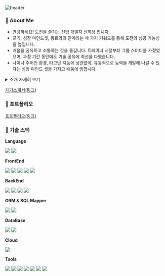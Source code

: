 ![header](https://capsule-render.vercel.app/api?type=waving&color=auto&height=300&section=header&text=Welcome!&fontSize=50&fontColor=FFFFFF&animation=fadeIn&fontAlignY=38&desc=신희성의%20깃%20허브%20저장소에%20오신것을%20환영합니다&descAlignY=55&descAlign=50&descSize=35)

### 💬 About Me
* 안녕하세요! 도전을 즐기는 신입 개발자 신희성 입니다.
* 끈기, 성장 마인드셋, 동료와의 관계라는 세 가지 키워드를 통해 도전의 성공 가능성을 높입니다.
* 배움을 공유하고 소통하는 것을 즐깁니다. 트레이너 시절부터 그룹 스터디를 가졌었으며, 과정 기간 동안에도 기술 공유에 최선을 다했습니다.
* 나이나 주어진 환경, 타고난 지능에 상관없이, 유동적으로 능력을 개발해 나갈 수 있다는 성장 마인드 셋을 가지고 배움에 임합니다.
 
 <details><summary>소개 자세히 보기</summary>
   
 * 제게 도전을 즐길 수 있게 도와준 세 가지 요소로 저를 소개하고 싶습니다.
   * 끈기, 성실성
     * 6개월의 캠프 기간 동안 출석률 100%를 달성했으며, 매일 9시부터 10시까지 12시간 이상의 시간을 학원에서 보내며, 코딩에 몰두하였습니다. 
     * 이를 통해 도전의 성공 확률을 끌어올릴 수 있었고, 결국 비전공자이지만 수료시 우수한 성적으로 모범상을 수상하며 수료할 수 있었습니다.
   * 성장 마인드셋
     * 처음 보는 기술이라도 도큐먼트를 참조하고 부분 부분 예제코드를 만들어 적용하다보면 습득하지 못할 기술은 없다는 마인드로 개발에 임하고 있습니다.
     * 실제로 정규 과정에 포함되지 않은 Node.JS, Express.JS, Vite, React 등을 학습히여 메인 프로젝트에 적용할 수 있었습니다.
   * 동료와의 관계, 책임감
     * 개인이 낼 수 있는 능력 이상의 시너지를 발휘하게 해주는 요인이라고 생각합니다.
     * 내가 짊어질 수 있는 한 많은 책임을, 가능하다면 동료의 책임까지 조금씩 더 짊어지는 것으로 좋은 관계를 만들 수 있다고 생각합니다.
     * 메인 프로젝트 진입 전, 백엔드, 프론트엔드, 인프라 영역의 표준 기술과 구조를 정하기 위해, 밤낮으로 주말없이 새로운 기술 습득에 매진 하였습니다.
     * 그 결과, 메인 프로젝트 시 팀원들이 할당된 서브시스템의 코딩에만 집중할 수 있도록, 직접적인 개발 외 클라우드 인프라를 전담할 수 있었습니다.    
 * 이러한 끈기, 성장 마인드셋, 동료와의 관계 등을 바탕으로 도전의 불확실성에서 기인한 불안감을 고양감, 흥분감 등으로 전환시켜 새로운 도전의 성공 확률을 끌어올릴 수 있었습니다.
 * 앞으로는 실제 현업 필드에서 제가 속한 기업에 이윤과 가치를 창출해 낼 수 있는 도전들을 계속해서 이어나가고자 합니다.
   
 </details>

[자기소개서(링크)](https://drive.google.com/file/d/1bLjjmRAI7j-_i5XuFVVkHXJOVqsL57Mt/view?usp=drive_link)

### 📝 포트폴리오

[포트폴리오(링크)](https://url.kr/3ifdvg)

### 💪 기술 스택
__Language__
  <p>
   <img src="https://img.shields.io/badge/Java Script-F7DF1E?style=for-the-badge&logo=javascript&logoColor=black"/>
   <img src="https://img.shields.io/badge/Java-007396?style=for-the-badge&logo=java&logoColor=white"/> 
  </p>

**FrontEnd**
  <p>
   <img src="https://img.shields.io/badge/React-61DAFB?style=for-the-badge&logo=React&logoColor=black"/>
   <img src="https://img.shields.io/badge/socket.io.Client-010101?style=for-the-badge&logo=socketdotio&logoColor=white"/>
   <img src="https://img.shields.io/badge/Zustand-6DB33F?style=for-the-badge&logo=zustand&logoColor=white">
   <img src="https://img.shields.io/badge/swr-010101?style=for-the-badge&logo=swr&logoColor=white"/>
   <img src="https://img.shields.io/badge/MUI-007ACC?style=for-the-badge&logo=MUI&logoColor=white"/>
  </p>
  
**BackEnd**
  <p>
   <img src="https://img.shields.io/badge/Spring Boot-6DB33F?style=for-the-badge&logo=spring boot&logoColor=white">
   <img src="https://img.shields.io/badge/node.js-339933?style=for-the-badge&logo=nodedotjs&logoColor=white"/>
   <img src="https://img.shields.io/badge/express-000000?style=for-the-badge&logo=express&logoColor=white"/>
   <img src="https://img.shields.io/badge/socket.io-010101?style=for-the-badge&logo=socketdotio&logoColor=white"/>
  </p>
  
**ORM & SQL Mapper**
  <p>
   <img src="https://img.shields.io/badge/mybatis-010101?style=for-the-badge&logo=mybatis&logoColor=white"/>
   <img src="https://img.shields.io/badge/Sequelize-52B0E7?style=for-the-badge&logo=sequelize&logoColor=white"/>
  </p>
  
**DataBase**
  <p>
   <img src="https://img.shields.io/badge/Oracle-F80000?style=for-the-badge&logo=oracle&logoColor=white"> 
   <img src="https://img.shields.io/badge/MySQL-4479A1?style=for-the-badge&logo=mysql&logoColor=white">  
  </p>
  
**Cloud**
  <p>
   <img src="https://img.shields.io/badge/Naver Cloud Platform-03C75A?style=for-the-badge&logo=naver&logoColor=white"> 
  </p>
  
**Tools**
  <p>
   <img src="https://img.shields.io/badge/Apache Maven-C71A36?style=for-the-badge&logo=apachemaven&logoColor=white"> 
   <img src="https://img.shields.io/badge/vite-646CFF?style=for-the-badge&logo=vite&logoColor=white"/>
   <img src="https://img.shields.io/badge/junit-25A162?style=for-the-badge&logo=junit5&logoColor=white"/>
   <img src="https://img.shields.io/badge/jenkins-D24939?style=for-the-badge&logo=jenkins&logoColor=white"/>
   <img src="https://img.shields.io/badge/docker-2496ED?style=for-the-badge&logo=docker&logoColor=white"/>
   <img src="https://img.shields.io/badge/eclipse-2C2255?style=for-the-badge&logo=eclipseide&logoColor=white"/>
   <img src="https://img.shields.io/badge/VS Code-007ACC?style=for-the-badge&logo=VisualStudioCode&logoColor=white"/>
  </p>


<!--
**SHINISEONG/SHINISEONG** is a ✨ _special_ ✨ repository because its `README.md` (this file) appears on your GitHub profile.

Here are some ideas to get you started:

- 🔭 I’m currently working on ...
- 🌱 I’m currently learning ...
- 👯 I’m looking to collaborate on ...
- 🤔 I’m looking for help with ...
- 💬 Ask me about ...
- 📫 How to reach me: ...
- 😄 Pronouns: ...
- ⚡ Fun fact: ...
-->

